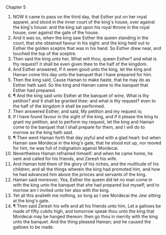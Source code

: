 

Chapter 5

1. NOW it came to pass on the third day, that Esther put on her royal apparel, and stood in the inner court of the king's house, over against the king's house: and the king sat upon his royal throne in the royal house, over against the gate of the house.
2. And it was so, when the king saw Esther the queen standing in the court, that she obtained favour in his sight: and the king held out to Esther the golden sceptre that was in his hand.  So Esther drew near, and touched the top of the sceptre.
3. Then said the king unto her, What wilt thou, queen Esther?  and what is thy request?  it shall be even given thee to the half of the kingdom.
4. And Esther answered, If it seem good unto the king, let the king and Haman come this day unto the banquet that I have prepared for him.
5. Then the king said, Cause Haman to make haste, that he may do as Esther hath said.  So the king and Haman came to the banquet that Esther had prepared.
6. ¶ And the king said unto Esther at the banquet of wine, What is thy petition?  and it shall be granted thee: and what is thy request?  even to the half of the kingdom it shall be performed.
7. Then answered Esther, and said, My petition and my request is;
8. If I have found favour in the sight of the king, and if it please the king to grant my petition, and to perform my request, let the king and Haman come to the banquet that I shall prepare for them, and I will do to morrow as the king hath said.
9. ¶ Then went Haman forth that day joyful and with a glad heart: but when Haman saw Mordecai in the king's gate, that he stood not up, nor moved for him, he was full of indignation against Mordecai.
10. Nevertheless Haman refrained himself: and when he came home, he sent and called for his friends, and Zeresh his wife.
11. And Haman told them of the glory of his riches, and the multitude of his children, and all the things wherein the king had promoted him, and how he had advanced him above the princes and servants of the king.
12. Haman said moreover, Yea, Esther the queen did let no man come in with the king unto the banquet that she had prepared but myself; and to morrow am I invited unto her also with the king.
13. Yet all this availeth me nothing, so long as I see Mordecai the Jew sitting at the king's gate.
14. ¶ Then said Zeresh his wife and all his friends unto him, Let a gallows be made of fifty cubits high, and tomorrow speak thou unto the king that Mordecai may be hanged thereon: then go thou in merrily with the king unto the banquet.  And the thing pleased Haman; and he caused the gallows to be made.
